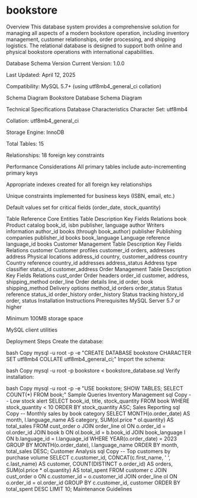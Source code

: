 # bookstore
Overview
This database system provides a comprehensive solution for managing all aspects of a modern bookstore operation, including inventory management, customer relationships, order processing, and shipping logistics. The relational database is designed to support both online and physical bookstore operations with international capabilities.

Database Schema Version
Current Version: 1.0.0

Last Updated: April 12, 2025

Compatibility: MySQL 5.7+ (using utf8mb4_general_ci collation)

Schema Diagram
Bookstore Database Schema Diagram

Technical Specifications
Database Characteristics
Character Set: utf8mb4

Collation: utf8mb4_general_ci

Storage Engine: InnoDB

Total Tables: 15

Relationships: 18 foreign key constraints

Performance Considerations
All primary tables include auto-incrementing primary keys

Appropriate indexes created for all foreign key relationships

Unique constraints implemented for business keys (ISBN, email, etc.)

Default values set for critical fields (order_date, stock_quantity)

Table Reference
Core Entities
Table	Description	Key Fields	Relations
book	Product catalog	book_id, isbn	publisher, language
author	Writers information	author_id	books (through book_author)
publisher	Publishing companies	publisher_id	books
book_language	Language reference	language_id	books
Customer Management
Table	Description	Key Fields	Relations
customer	Customer profiles	customer_id	orders, addresses
address	Physical locations	address_id	country, customer_address
country	Country reference	country_id	addresses
address_status	Address type classifier	status_id	customer_address
Order Management
Table	Description	Key Fields	Relations
cust_order	Order headers	order_id	customer, address, shipping_method
order_line	Order details	line_id	order, book
shipping_method	Delivery options	method_id	orders
order_status	Status reference	status_id	order_history
order_history	Status tracking	history_id	order, status
Installation Instructions
Prerequisites
MySQL Server 5.7 or higher

Minimum 100MB storage space

MySQL client utilities

Deployment Steps
Create the database:

bash
Copy
mysql -u root -p -e "CREATE DATABASE bookstore CHARACTER SET utf8mb4 COLLATE utf8mb4_general_ci;"
Import the schema:

bash
Copy
mysql -u root -p bookstore < bookstore_database.sql
Verify installation:

bash
Copy
mysql -u root -p -e "USE bookstore; SHOW TABLES; SELECT COUNT(*) FROM book;"
Sample Queries
Inventory Management
sql
Copy
-- Low stock alert
SELECT book_id, title, stock_quantity 
FROM book 
WHERE stock_quantity < 10 
ORDER BY stock_quantity ASC;
Sales Reporting
sql
Copy
-- Monthly sales by book category
SELECT MONTH(o.order_date) AS month, 
       l.language_name AS category,
       SUM(ol.price * ol.quantity) AS total_sales
FROM cust_order o
JOIN order_line ol ON o.order_id = ol.order_id
JOIN book b ON ol.book_id = b.book_id
JOIN book_language l ON b.language_id = l.language_id
WHERE YEAR(o.order_date) = 2023
GROUP BY MONTH(o.order_date), l.language_name
ORDER BY month, total_sales DESC;
Customer Analysis
sql
Copy
-- Top customers by purchase volume
SELECT c.customer_id, CONCAT(c.first_name, ' ', c.last_name) AS customer,
       COUNT(DISTINCT o.order_id) AS orders,
       SUM(ol.price * ol.quantity) AS total_spent
FROM customer c
JOIN cust_order o ON c.customer_id = o.customer_id
JOIN order_line ol ON o.order_id = ol.order_id
GROUP BY c.customer_id, customer
ORDER BY total_spent DESC
LIMIT 10;
Maintenance Guidelines